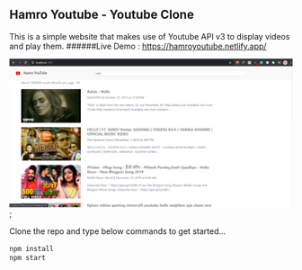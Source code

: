 ## Hamro Youtube - Youtube Clone

This is a simple website that makes use of Youtube API v3 to display videos and play them.
######Live Demo : https://hamroyoutube.netlify.app/

![Project Screenshot](src/img/project-screenshot.png);

Clone the repo and type below commands to get started...

```
npm install
npm start
```
